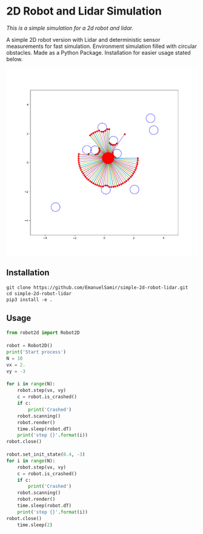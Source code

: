 # 2D Robot and Lidar Simulation

*This is a simple simulation for a 2d robot and lidar.*

A simple 2D robot version with Lidar and deterministic sensor measurements for fast simulation. Environment simulation filled with circular obstacles. Made as a Python Package. Installation for easier usage stated below. 

![image](./assets/simulation.png)

## Installation

~~~
git clone https://github.com/EmanuelSamir/simple-2d-robot-lidar.git
cd simple-2d-robot-lidar
pip3 install -e .
~~~



## Usage

~~~python
from robot2d import Robot2D

robot = Robot2D()
print('Start process')
N = 10
vx = 2.
vy = -3

for i in range(N):
    robot.step(vx, vy)
    c = robot.is_crashed()
    if c:
        print('Crashed')
	robot.scanning()
	robot.render()
	time.sleep(robot.dT)
	print('step {}'.format(i))
robot.close()

robot.set_init_state(0.4, -3)
for i in range(N):
    robot.step(vx, vy)
    c = robot.is_crashed()
    if c:
        print('Crashed')
	robot.scanning()
	robot.render()
	time.sleep(robot.dT)
	print('step {}'.format(i))
robot.close()
    time.sleep(2)
~~~